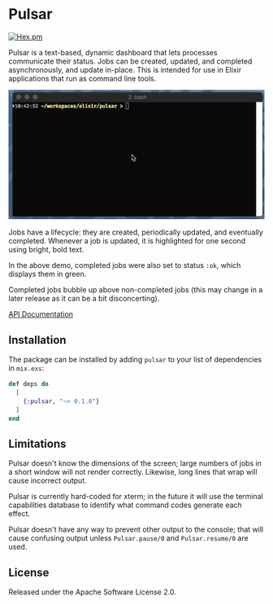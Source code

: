 # Pulsar

[![Hex.pm](https://img.shields.io/hexpm/v/Pulsar.svg)](https://hex.pm/packages/pulsar)

Pulsar is a text-based, dynamic dashboard that lets processes communicate their status.
Jobs can be created, updated, and completed asynchronously, and update in-place.
This is intended for use in Elixir applications that run as command line tools.

![Demo](assets/pulsar-demo.gif)

Jobs have a lifecycle: they are created, periodically updated, and eventually completed.
Whenever a job is updated, it is highlighted for one second using bright, bold text.

In the above demo, completed jobs were also set to status `:ok`, which displays them in green.

Completed jobs bubble up above non-completed jobs (this may change in a later release
as it can be a bit disconcerting).

[API Documentation](https://hexdocs.pm/pulsar/api-reference.html)

## Installation

The package can be installed by adding `pulsar` to your list of dependencies in `mix.exs`:

```elixir
def deps do
  [
    {:pulsar, "~> 0.1.0"}
  ]
end
```
## Limitations

Pulsar doesn't know the dimensions of the screen; large numbers of jobs in
a short window will not render correctly.
Likewise, long lines that wrap will cause incorrect output.

Pulsar is currently hard-coded for xterm; in the future it will use the terminal capabilities
database to identify what command codes generate each effect.

Pulsar doesn't have any way to prevent other output to the console;
that will cause confusing output unless `Pulsar.pause/0` and `Pulsar.resume/0` are
used.

## License

Released under the Apache Software License 2.0.

